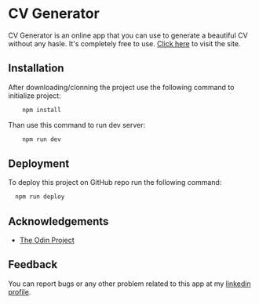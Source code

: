 # CV Generator

CV Generator is an online app that you can use to generate a beautiful CV without any hasle. It's completely free to use. [Click here](https://nail003.github.io/cv-generator) to visit the site.

## Installation

After downloading/clonning the project use the following command to initialize project:

```bash
    npm install
```

Than use this command to run dev server:

```bash
    npm run dev
```

## Deployment

To deploy this project on GitHub repo run the following command:

```bash
  npm run deploy
```

## Acknowledgements

-   [The Odin Project](https://www.theodinproject.com)

## Feedback

You can report bugs or any other problem related to this app at my [linkedin profile](https://www.linkedin.com/in/danial-zafar-dev).
